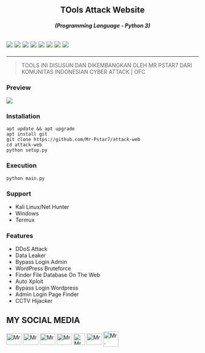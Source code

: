 <h2 align="center">TOols Attack Website</h2>
<em><h4 align="center">(Programming Language - Python 3)</h4></em>

 <h2><img src="https://img.shields.io/badge/Author-./Mr. Pstar7-blueviolet"/>
<img src="https://img.shields.io/badge/Tools Attacker Website-red"/>
<img src="https://img.shields.io/badge/Made%20with-Python%20and%20Bash-yellowgreen"/> <img src="https://img.shields.io/badge/Version-1.0-9cf"/>
<img src="https://img.shields.io/github/issues/Mr-Pstar7/attack-web.svg?color=%23ff0000"/> <img
<img src="https://img.shields.io/github/forks/Mr-Pstar7/attack-web.svg?color=%23ffff00"/> <img
<img src="https://img.shields.io/github/stars/Mr-Pstar7/attack-web.svg?color=%23ff3300"/> <img
<img src="https://img.shields.io/github/license/Mr-Pstar7/attack-web.svg?color=%230000ff"/> <img
</center>
  </h2>
  <hr>


>TOOLS INI DISUSUN DAN DIKEMBANGKAN OLEH MR PSTAR7 DARI KOMUNITAS INDONESIAN CYBER ATTACK | OFC

### Preview
<img src="https://raw.githubusercontent.com/Mr-Pstar7/attack-web/img/Screenshot_2024-05-12-18-50-34-14_84d3000e3f4017145260f7618db1d683.jpg">
<p align="center">


### Installation
    apt update && apt upgrade
    apt install git
    git clone https://github.com/Mr-Pstar7/attack-web
    cd attack-web
    python setup.py


### Execution
    python main.py

### Support
- Kali Linux/Net Hunter
- Windows
- Termux

### Features
- DDoS Attack 
- Data Leaker
- Bypass Login Admin
- WordPress Bruteforce 
- Finder File Database On The Web
- Auto Xploit
- Bypass Login Wordpress 
- Admin Login Page Finder 
- CCTV Hijacker

## MY SOCIAL MEDIA
<p align="left">
<a href="https://wa.me/+6285728337030?text=Assalamualaikum+Warahmatullahi+wabarakatuh" target="blank"><img align="center" src="https://github.com/rahuldkjain/github-profile-readme-generator/blob/master/src/images/icons/Social/whatsapp.svg" alt="Mr. Pstar7" height="30" width="40" /></a>
<a href="https://www.facebook.com/profile.php?id=100089457192279" target="blank"><img align="center" src="https://raw.githubusercontent.com/rahuldkjain/github-profile-readme-generator/master/src/images/icons/Social/facebook.svg" alt="Mr. PSTAR7" height="30" width="40" /></a>
<a href="https://www.instagram.com/pstar7.dev?igsh=MXQxczFlb2FmMXV5cA==" target="blank"><img align="center" src="https://raw.githubusercontent.com/rahuldkjain/github-profile-readme-generator/master/src/images/icons/Social/instagram.svg" alt="Mr. Pstar7" height="30" width="40" /></a>
<a href="https://www.youtube.com/@Mr_Pstar7" target="blank"><img align="center" src="https://raw.githubusercontent.com/rahuldkjain/github-profile-readme-generator/master/src/images/icons/Social/youtube.svg" alt="Mr. Pstar7" height="30" width="40" /></a>
<a href="https://www.github.com/Mr-Pstar7/" target="blank"><img align="center" src="https://cdn-icons-png.flaticon.com/512/25/25231.png" alt="Mr. Pstar7" height="30" width="30" /></a>
<a href="https://t.me/@Mr_Pstar7" target="blank"><img align="center" src="https://github.com/gauravghongde/social-icons/blob/master/SVG/Color/Telegram.svg" alt="Mr. Pstar7" height="30" width="40" /></a>
<a href="tiktok.com/@pstar7.py" target="blank"><img align="center" src="https://github.com/gauravghongde/social-icons/blob/master/SVG/Color/Tik%20Tok.svg" alt="Mr. Pstar7 height="30" width="40" /></a>
</p>

